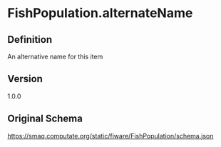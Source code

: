 # FishPopulation.alternateName

## Definition
An alternative name for this item

## Version
1.0.0

## Original Schema
https://smaq.computate.org/static/fiware/FishPopulation/schema.json
